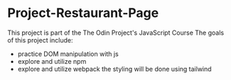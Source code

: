 # Project-Restaurant-Page
This project is part of the The Odin Project's JavaScript Course
The goals of this project include:
- practice DOM manipulation with js 
- explore and utilize npm
- explore and utilize webpack
the styling will be done using tailwind
